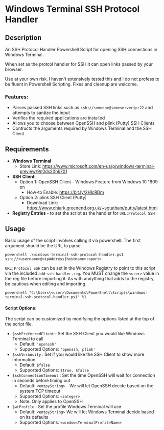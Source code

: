# Windows Terminal SSH Protocol Handler

## Description
An SSH Protocol Handler Powershell Script for opening SSH connections in Windows Terminal.

When set as the protcol handler for SSH it can open links passed by your browser.

Use at your own risk. I haven't extensively tested this and I do not profess to be fluent in Powershell Scripting. Fixes and cleanup are welcome.

### Features:
* Parses passed SSH links such as `ssh://someone@someserverip:22` and attempts to santize the input
* Verifies the required applications are installed
* Allows you to choose between OpenSSH and plink (Putty) SSH Clients
* Contructs the arguments required by Windows Terminal and the SSH Client

## Requirements
* **Windows Terminal**
  - Store Link: https://www.microsoft.com/en-us/p/windows-terminal-preview/9n0dx20hk701
* **SSH Client**
  - Option 1: OpenSSH Client - Windows Feature from Windows 10 1809 on
    - How-to Enable: https://bit.ly/2HIcRDm
  - Option 2: plink SSH Client (Putty)
    - Download Link: https://www.chiark.greenend.org.uk/~sgtatham/putty/latest.html
* **Registry Entries** - to set the script as the handler for `URL:Protocol SSH`

## Usage
Basic usage of the script involves calling it via powershell. The first argument should be the URL to parse.

```powershell .\windows-terminal-ssh-protocol-handler.ps1 ssh://<username>@<ipAddress|hostname>:<port>```

`URL:Protocol SSH` can be set in the Windows Registry to point to this script via the included `add-ssh-handler.reg`. You MUST change the `<user>` value in the reg file before importing it. As with andything that adds to the registry, be cautious when editing and importing.

```powershell "C:\Users\<user>\Documents\PowerShell\Scripts\windows-terminal-ssh-protocol-handler.ps1" %1```

#### Script Options:
The script can be customized by modifying the options listed at the top of the script file.

* `$sshPreferredClient` : Set the SSH Client you would like Windows Terminal to call
  - Default: `'openssh'`
  - Supported Options: `'openssh, plink'`
* `$sshVerbosity` : Set if you would like the SSH Client to show more information
  - Default: `$false`
  - Supported Options: `$true, $false`
* `$sshConnectionTimeout` : Set the time OpenSSH will wait for connection in seconds before timing out
  - Default: `<emtpyString>` - We will let OpenSSH decide based on the system TCP timeout
  - Supported Options: `<integer>`
  - Note: Only applies to OpenSSH
* `$wtProfile` : Set the profile Windows Terminal will use
  - Default: `<emtpyString>` We will let Windows Terminal decide based on its defaults
  - Supported Options: `<windowsTerminalProfileName>`
